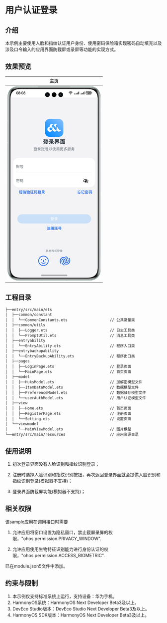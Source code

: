 # 用户认证登录

## 介绍

本示例主要使用人脸和指纹认证用户身份、使用密码保险箱实现密码自动填充以及涉及口令输入的应用界面防截屏或录屏等功能的实现方式。


## 效果预览
| **主页**                                    |
|-------------------------------------------|
| <img src="screenshots/UserAuthDemo.png"  width="300px"> |

## 工程目录
```
├──entry/src/main/ets 
│  ├──common/constant    
│  │  └──CommonConstants.ets                   // 公共常量类 
│  ├──common/utils                             
│  │  ├──Logger.ets                            // 日志工具类 
│  │  └──PromptUtil.ets                        // 消息工具类 
│  ├──entryability
│  │  └──EntryAbility.ets                      // 程序入口类 
│  ├──entrybackupability
│  │  └──EntryBackupAbility.ets                // 程序出口类
│  ├──pages
│  │  ├──LoginPage.ets                         // 登录页面  
│  │  └──MainPage.ets                          // 首页页面
│  ├──model
│  │  ├──HuksModel.ets                         // 加解密模型文件  
│  │  ├──ItemDataModel.ets                     // 数据模型文件
│  │  ├──PreferenceModel.ets                   // 数据储存模型文件  
│  │  └──userAuthModel.ets                     // 用户认证模型文件
│  ├──view
│  │  ├──Home.ets                              // 首页页面
│  │  ├──RegisterPage.ets                      // 注册页面  
│  │  └──Setting.ets                           // 设置页面
│  └──viewmodel
│     └──MainViewModel.ets                     // 图片模型
└──entry/src/main/resources                    // 应用资源目录
```

## 使用说明

1. 初次登录界面没有人脸识别和指纹识别登录；

2. 注册时选择人脸识别和指纹识别按钮，再次返回登录界面就会提供人脸识别和指纹识别登录(模拟器不支持)；

3. 登录界面防截屏功能(模拟器不支持)；


## 相关权限

该sample应用在调用接口时需要

1. 允许应用将窗口设置为隐私窗口，禁止截屏录屏的权限，"ohos.permission.PRIVACY_WINDOW".

2. 允许应用使用生物特征识别能力进行身份认证的权限，"ohos.permission.ACCESS_BIOMETRIC".

已在module.json5文件中添加。

## 约束与限制

1. 本示例仅支持标准系统上运行，支持设备：华为手机。
2. HarmonyOS系统：HarmonyOS Next Developer Beta3及以上。
3. DevEco Studio版本：DevEco Studio Next Developer Beta3及以上。
4. HarmonyOS SDK版本：HarmonyOS Next  Developer Beta3及以上。